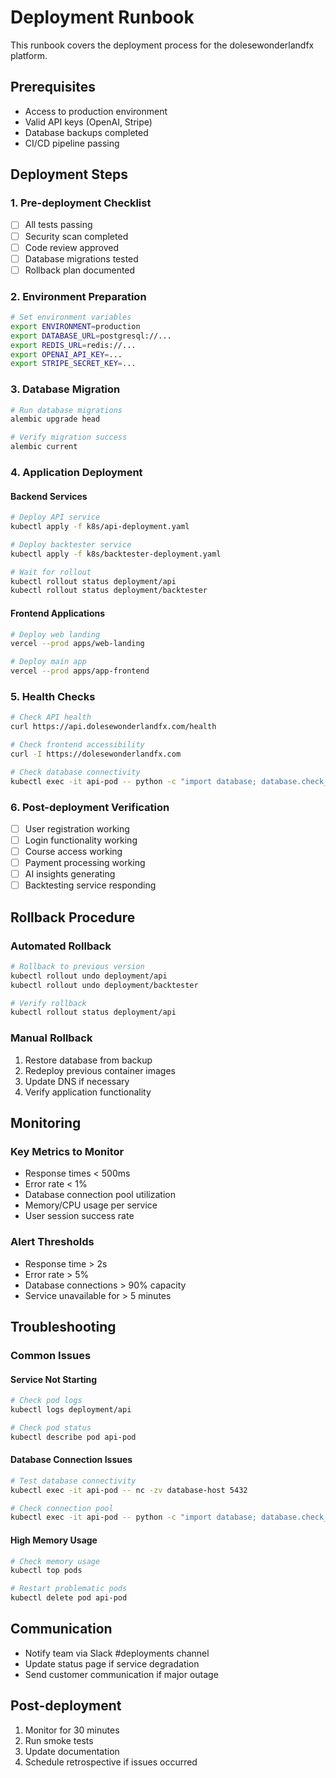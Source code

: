 # Deployment Runbook

This runbook covers the deployment process for the dolesewonderlandfx platform.

## Prerequisites

- Access to production environment
- Valid API keys (OpenAI, Stripe)
- Database backups completed
- CI/CD pipeline passing

## Deployment Steps

### 1. Pre-deployment Checklist

- [ ] All tests passing
- [ ] Security scan completed
- [ ] Code review approved
- [ ] Database migrations tested
- [ ] Rollback plan documented

### 2. Environment Preparation

```bash
# Set environment variables
export ENVIRONMENT=production
export DATABASE_URL=postgresql://...
export REDIS_URL=redis://...
export OPENAI_API_KEY=...
export STRIPE_SECRET_KEY=...
```

### 3. Database Migration

```bash
# Run database migrations
alembic upgrade head

# Verify migration success
alembic current
```

### 4. Application Deployment

#### Backend Services

```bash
# Deploy API service
kubectl apply -f k8s/api-deployment.yaml

# Deploy backtester service
kubectl apply -f k8s/backtester-deployment.yaml

# Wait for rollout
kubectl rollout status deployment/api
kubectl rollout status deployment/backtester
```

#### Frontend Applications

```bash
# Deploy web landing
vercel --prod apps/web-landing

# Deploy main app
vercel --prod apps/app-frontend
```

### 5. Health Checks

```bash
# Check API health
curl https://api.dolesewonderlandfx.com/health

# Check frontend accessibility
curl -I https://dolesewonderlandfx.com

# Check database connectivity
kubectl exec -it api-pod -- python -c "import database; database.check_connection()"
```

### 6. Post-deployment Verification

- [ ] User registration working
- [ ] Login functionality working
- [ ] Course access working
- [ ] Payment processing working
- [ ] AI insights generating
- [ ] Backtesting service responding

## Rollback Procedure

### Automated Rollback

```bash
# Rollback to previous version
kubectl rollout undo deployment/api
kubectl rollout undo deployment/backtester

# Verify rollback
kubectl rollout status deployment/api
```

### Manual Rollback

1. Restore database from backup
2. Redeploy previous container images
3. Update DNS if necessary
4. Verify application functionality

## Monitoring

### Key Metrics to Monitor

- Response times < 500ms
- Error rate < 1%
- Database connection pool utilization
- Memory/CPU usage per service
- User session success rate

### Alert Thresholds

- Response time > 2s
- Error rate > 5%
- Database connections > 90% capacity
- Service unavailable for > 5 minutes

## Troubleshooting

### Common Issues

#### Service Not Starting

```bash
# Check pod logs
kubectl logs deployment/api

# Check pod status
kubectl describe pod api-pod
```

#### Database Connection Issues

```bash
# Test database connectivity
kubectl exec -it api-pod -- nc -zv database-host 5432

# Check connection pool
kubectl exec -it api-pod -- python -c "import database; database.check_pool()"
```

#### High Memory Usage

```bash
# Check memory usage
kubectl top pods

# Restart problematic pods
kubectl delete pod api-pod
```

## Communication

- Notify team via Slack #deployments channel
- Update status page if service degradation
- Send customer communication if major outage

## Post-deployment

1. Monitor for 30 minutes
2. Run smoke tests
3. Update documentation
4. Schedule retrospective if issues occurred
 
 
